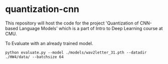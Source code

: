 # quantization-cnn
This repository will host the code for the project 'Quantization of CNN-based Language Models' which is a part of Intro to Deep Learning course at CMU.

To Evaluate with an already trained model. 
```
python evaluate.py --model ./models/wav2letter_31.pth --datadir ./HW4/data/ --batchsize 64
```
